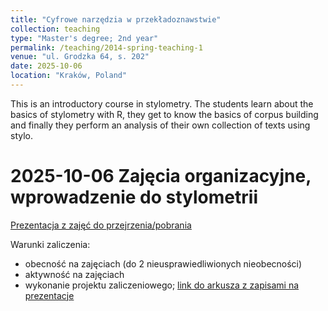 ```yaml
---
title: "Cyfrowe narzędzia w przekładoznawstwie"
collection: teaching
type: "Master's degree; 2nd year"
permalink: /teaching/2014-spring-teaching-1
venue: "ul. Grodzka 64, s. 202"
date: 2025-10-06
location: "Kraków, Poland"
---
```


This is an introductory course in stylometry. The students learn about the basics of stylometry with R, they get to know the basics of corpus building and finally they perform an analysis of their own collection of texts using stylo.

2025-10-06 Zajęcia organizacyjne, wprowadzenie do stylometrii
======
<a href="/files/0610_CyfroweNarzedzias.pdf" target="_blank">Prezentacja z zajęć do przejrzenia/pobrania</a>

Warunki zaliczenia:
- obecność na zajęciach (do 2 nieusprawiedliwionych nieobecności)
- aktywność na zajęciach
- wykonanie projektu zaliczeniowego; [link do arkusza z zapisami na prezentacje](https://ujchmura-my.sharepoint.com/:x:/r/personal/aleksandra_rykowska_doctoral_uj_edu_pl/Documents/Cyfrowe%20narz%C4%99dzia%20w%20przek%C5%82adoznawstwie.xlsx?d=wddddd1bd7a394bc7a9c084e9d4c7ee54&csf=1&web=1&e=o7N5po)